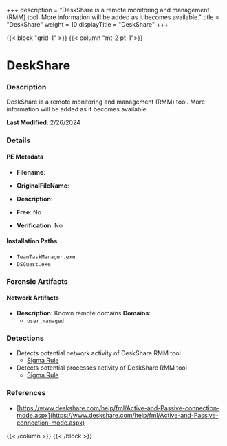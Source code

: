 +++
description = "DeskShare is a remote monitoring and management (RMM) tool. More information will be added as it becomes available."
title = "DeskShare"
weight = 10
displayTitle = "DeskShare"
+++


{{< block "grid-1" >}}
{{< column "mt-2 pt-1">}}

# DeskShare


### Description

DeskShare is a remote monitoring and management (RMM) tool. More information will be added as it becomes available.



**Last Modified**: 2/26/2024

### Details


#### PE Metadata
- **Filename**: 
- **OriginalFileName**: 
- **Description**: 


- **Free**: No

- **Verification**: No




#### Installation Paths
- `TeamTaskManager.exe`
- `DSGuest.exe`

### Forensic Artifacts




#### Network Artifacts
- **Description**: Known remote domains  **Domains**:
    - `user_managed`


### Detections
- Detects potential network activity of DeskShare RMM tool
  - [Sigma Rule](https://github.com/magicsword-io/LOLRMM/blob/main/detections/sigma/deskshare_network_sigma.yml)
- Detects potential processes activity of DeskShare RMM tool
  - [Sigma Rule](https://github.com/magicsword-io/LOLRMM/blob/main/detections/sigma/deskshare_processes_sigma.yml)

### References
- [https://www.deskshare.com/help/fml/Active-and-Passive-connection-mode.aspx](https://www.deskshare.com/help/fml/Active-and-Passive-connection-mode.aspx)



{{< /column >}}
{{< /block >}}
